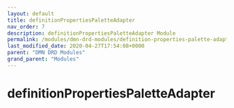 ```yaml
---
layout: default
title: definitionPropertiesPaletteAdapter 
nav_order: 7
description: definitionPropertiesPaletteAdapter Module
permalink: /modules/dmn-drd-modules/definition-properties-palette-adapter
last_modified_date: 2020-04-27T17:54:08+0000
parent: "DMN DRD Modules"
grand_parent: "Modules"
---
```


# definitionPropertiesPaletteAdapter
